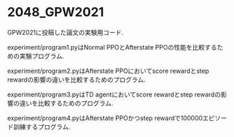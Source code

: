 # 2048_GPW2021

GPW2021に投稿した論文の実験用コード.

experiment/program1.pyはNormal PPOとAfterstate PPOの性能を比較するための実験プログラム.

experiment/program2.pyはAfterstate PPOにおいてscore rewardとstep rewardの影響の違いを比較するためのプログラム.

experiment/program3.pyはTD agentにおいてscore rewardとstep rewardの影響の違いを比較するためのプログラム.

experiment/program4.pyはAfterstate PPOかつstep rewardで100000エピソード訓練するプログラム.